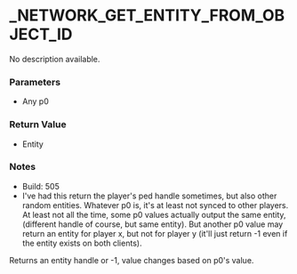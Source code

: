 # _NETWORK_GET_ENTITY_FROM_OBJECT_ID

No description available.

### Parameters
* Any p0

### Return Value
* Entity

### Notes
* Build: 505
* I've had this return the player's ped handle sometimes, but also other random entities.
Whatever p0 is, it's at least not synced to other players.
At least not all the time, some p0 values actually output the same entity, (different handle of course, but same entity).
But another p0 value may return an entity for player x, but not for player y (it'll just return -1 even if the entity exists on both clients).

Returns an entity handle or -1, value changes based on p0's value.

